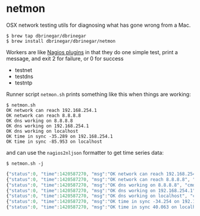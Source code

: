 netmon
======

OSX network testing utils for diagnosing what has gone wrong from a Mac.

```
$ brew tap dbrinegar/dbrinegar
$ brew install dbrinegar/dbrinegar/netmon
```

Workers are like [Nagios plugins](http://nagios.sourceforge.net/docs/nagioscore/4/en/pluginapi.html)
in that they do one simple test, print a message, and exit 2 for failure, or 0 for success

* testnet
* testdns
* testntp

Runner script `netmon.sh` prints something like this when things are working:

```
$ netmon.sh
OK network can reach 192.168.254.1
OK network can reach 8.8.8.8
OK dns working on 8.8.8.8
OK dns working on 192.168.254.1
OK dns working on localhost
OK time in sync -35.289 on 192.168.254.1
OK time in sync -85.953 on localhost
```

and can use the `nagios2nljson` formatter to get time series data:

```
$ netmon.sh -j
```
```js
{"status":0, "time":1420587270, "msg":"OK network can reach 192.168.254.1", "cmd":"testnet 192.168.254.1"}
{"status":0, "time":1420587270, "msg":"OK network can reach 8.8.8.8", "cmd":"testnet 8.8.8.8"}
{"status":0, "time":1420587270, "msg":"OK dns working on 8.8.8.8", "cmd":"testdns 8.8.8.8"}
{"status":0, "time":1420587270, "msg":"OK dns working on 192.168.254.1", "cmd":"testdns 192.168.254.1"}
{"status":0, "time":1420587270, "msg":"OK dns working on localhost", "cmd":"testdns localhost"}
{"status":0, "time":1420587270, "msg":"OK time in sync -34.254 on 192.168.254.1", "cmd":"testntp 192.168.254.1"}
{"status":0, "time":1420587270, "msg":"OK time in sync 40.063 on localhost", "cmd":"testntp localhost"}
```
